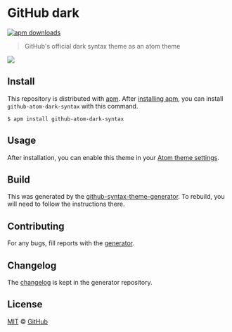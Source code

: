 # GitHub dark

[![apm downloads](https://img.shields.io/apm/dm/github-atom-dark-syntax.svg?maxAge=2592000)](https://atom.io/packages/github-atom-dark-syntax)

> GitHub's official dark syntax theme as an atom theme

![](https://cloud.githubusercontent.com/assets/54012/16179525/82e67568-3636-11e6-8830-1685ab6e628e.png)

## Install

This repository is distributed with [apm][apm]. After [installing apm][install-apm], you can install `github-atom-dark-syntax` with this command.

```
$ apm install github-atom-dark-syntax
```

## Usage

After installation, you can enable this theme in your [Atom theme settings](http://flight-manual.atom.io/using-atom/sections/atom-packages/#_atom_themes).

## Build

This was generated by the [github-syntax-theme-generator](https://github.com/primer/github-syntax-theme-generator). To rebuild, you will need to follow the instructions there.

## Contributing

For any bugs, fill reports with the [generator](https://github.com/primer/github-syntax-theme-generator/issues).

## Changelog

The [changelog](https://github.com/primer/github-syntax-theme-generator/blob/master/CHANGELOG.md) is kept in the generator repository.

## License

[MIT](./LICENSE) &copy; [GitHub](https://github.com/)

[docs]: http://primercss.io/
[npm]: https://www.npmjs.com/
[install-npm]: https://docs.npmjs.com/getting-started/installing-node
[install-apm]: https://github.com/atom/apm#installing
[sass]: http://sass-lang.com/
[apm]: https://atom.io/themes
